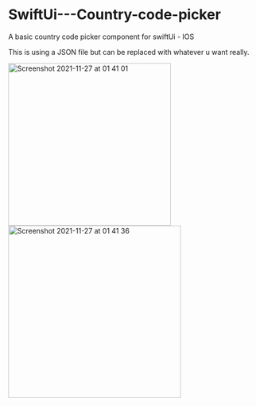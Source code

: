 # SwiftUi---Country-code-picker
A basic country code picker component for swiftUi - IOS

This is using a JSON file but can be replaced with whatever u want really.

<img width="327" alt="Screenshot 2021-11-27 at 01 41 01" src="https://user-images.githubusercontent.com/33870594/143662733-1a73f44f-7f0f-482f-8bf3-9b29c829ccc0.png">

<img width="347" alt="Screenshot 2021-11-27 at 01 41 36" src="https://user-images.githubusercontent.com/33870594/143662739-f5ad4f42-6dcf-4268-b67e-d6a37284b357.png">
